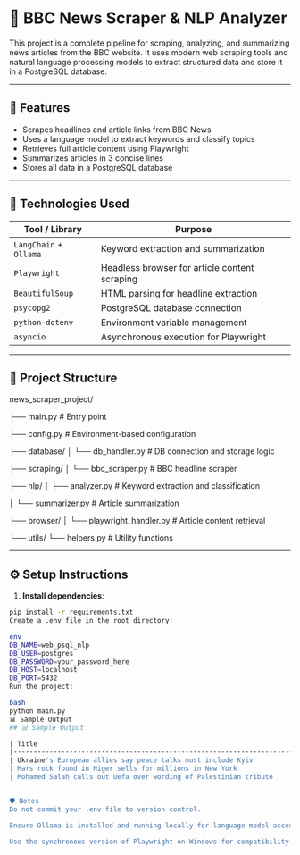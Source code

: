
# 📰 BBC News Scraper & NLP Analyzer

This project is a complete pipeline for scraping, analyzing, and summarizing news articles from the BBC website. It uses modern web scraping tools and natural language processing models to extract structured data and store it in a PostgreSQL database.

---

## 🚀 Features

- Scrapes headlines and article links from BBC News
- Uses a language model to extract keywords and classify topics
- Retrieves full article content using Playwright
- Summarizes articles in 3 concise lines
- Stores all data in a PostgreSQL database

---

## 🧠 Technologies Used

| Tool / Library             | Purpose                                      |
|---------------------------|----------------------------------------------|
| `LangChain` + `Ollama`    | Keyword extraction and summarization         |
| `Playwright`              | Headless browser for article content scraping|
| `BeautifulSoup`           | HTML parsing for headline extraction         |
| `psycopg2`                | PostgreSQL database connection               |
| `python-dotenv`           | Environment variable management              |
| `asyncio`                 | Asynchronous execution for Playwright        |

---

## 📁 Project Structure

news_scraper_project/ 

├── main.py # Entry point 

├── config.py # Environment-based configuration 

├── database/ 
│ └── db_handler.py # DB connection and storage logic 

├── scraping/ │ └── bbc_scraper.py # BBC headline scraper 

├── nlp/ │ ├── analyzer.py # Keyword extraction and classification 

│ └── summarizer.py # Article summarization 

├── browser/ │ └── playwright_handler.py # Article content retrieval 

└── utils/ └── helpers.py # Utility functions


---

## ⚙️ Setup Instructions

1. **Install dependencies**:

```bash
pip install -r requirements.txt
Create a .env file in the root directory:

env
DB_NAME=web_psql_nlp
DB_USER=postgres
DB_PASSWORD=your_password_here
DB_HOST=localhost
DB_PORT=5432
Run the project:

bash
python main.py
📊 Sample Output
## 📊 Sample Output

| Title                                                                 | Link                                                              | Keywords                                             | Category                | Summary                                                   |
|-----------------------------------------------------------------------|-------------------------------------------------------------------|------------------------------------------------------|-------------------------|------------------------------------------------------------|
| Ukraine's European allies say peace talks must include Kyiv          | [Link](https://www.bbc.com/news/articles/c0e9py7e28xo)            | Ukraine, peace talks, Kyiv, allies, European         | International Politics  | European allies have called for Ukraine to be included... |
| Mars rock found in Niger sells for millions in New York              | [Link](https://www.bbc.com/news/articles/cly3q635n4no)            | Mars rock, Niger, New York, Millions, Answers        | Science and Technology  | A large meteorite believed to be from Mars was sold...     |
| Mohamed Salah calls out Uefa over wording of Palestinian tribute     | [Link](https://www.bbc.com/sport/football/articles/ckgl6re9922o)  | Mohamed Salah, Uefa, Palestinian player, tribute     | Sports & Politics       | Mohamed Salah criticized UEFA for not mentioning...        |


🛡️ Notes
Do not commit your .env file to version control.

Ensure Ollama is installed and running locally for language model access.

Use the synchronous version of Playwright on Windows for compatibility.



